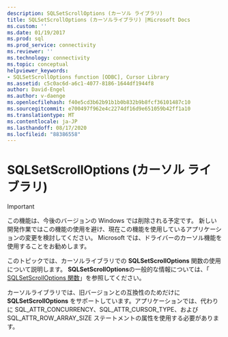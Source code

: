 ```yaml
---
description: SQLSetScrollOptions (カーソル ライブラリ)
title: SQLSetScrollOptions (カーソルライブラリ) |Microsoft Docs
ms.custom: ''
ms.date: 01/19/2017
ms.prod: sql
ms.prod_service: connectivity
ms.reviewer: ''
ms.technology: connectivity
ms.topic: conceptual
helpviewer_keywords:
- SQLSetScrollOptions function [ODBC], Cursor Library
ms.assetid: c5c0ac6d-a6c1-4077-8186-1644df1944f8
author: David-Engel
ms.author: v-daenge
ms.openlocfilehash: f40e5cd3b62b91b1b0b832b9b8fcf36101487c10
ms.sourcegitcommit: e700497f962e4c2274df16d9e651059b42ff1a10
ms.translationtype: MT
ms.contentlocale: ja-JP
ms.lasthandoff: 08/17/2020
ms.locfileid: "88386558"
---
```

# <a name="sqlsetscrolloptions-cursor-library"></a>SQLSetScrollOptions (カーソル ライブラリ)
> [!IMPORTANT]  
>  この機能は、今後のバージョンの Windows では削除される予定です。 新しい開発作業ではこの機能の使用を避け、現在この機能を使用しているアプリケーションの変更を検討してください。 Microsoft では、ドライバーのカーソル機能を使用することをお勧めします。  
  
 このトピックでは、カーソルライブラリでの **SQLSetScrollOptions** 関数の使用について説明します。 **SQLSetScrollOptions**の一般的な情報については、「 [SQLSetScrollOptions 関数](../../../odbc/reference/syntax/sqlsetscrolloptions-function.md)」を参照してください。  
  
 カーソルライブラリでは、旧バージョンとの互換性のためだけに **SQLSetScrollOptions** をサポートしています。アプリケーションでは、代わりに SQL_ATTR_CONCURRENCY、SQL_ATTR_CURSOR_TYPE、および SQL_ATTR_ROW_ARRAY_SIZE ステートメントの属性を使用する必要があります。
